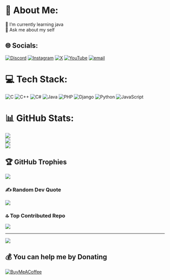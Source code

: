 # 💫 About Me:
🌱 I’m currently learning java<br>💬 Ask me about my self 


## 🌐 Socials:
[![Discord](https://img.shields.io/badge/Discord-%237289DA.svg?logo=discord&logoColor=white)](https://discord.gg/https://discord.gg/AR639T3H) [![Instagram](https://img.shields.io/badge/Instagram-%23E4405F.svg?logo=Instagram&logoColor=white)](https://instagram.com/danialversion ) [![X](https://img.shields.io/badge/X-black.svg?logo=X&logoColor=white)](https://x.com/amg_danial) [![YouTube](https://img.shields.io/badge/YouTube-%23FF0000.svg?logo=YouTube&logoColor=white)](https://youtube.com/@Persianprogramer) [![email](https://img.shields.io/badge/Email-D14836?logo=gmail&logoColor=white)](mailto:danialamg64@gmail.com) 

# 💻 Tech Stack:
![C](https://img.shields.io/badge/c-%2300599C.svg?style=for-the-badge&logo=c&logoColor=white) ![C++](https://img.shields.io/badge/c++-%2300599C.svg?style=for-the-badge&logo=c%2B%2B&logoColor=white) ![C#](https://img.shields.io/badge/c%23-%23239120.svg?style=for-the-badge&logo=csharp&logoColor=white) ![Java](https://img.shields.io/badge/java-%23ED8B00.svg?style=for-the-badge&logo=openjdk&logoColor=white) ![PHP](https://img.shields.io/badge/php-%23777BB4.svg?style=for-the-badge&logo=php&logoColor=white) ![Django](https://img.shields.io/badge/django-%23092E20.svg?style=for-the-badge&logo=django&logoColor=white) ![Python](https://img.shields.io/badge/python-3670A0?style=for-the-badge&logo=python&logoColor=ffdd54) ![JavaScript](https://img.shields.io/badge/javascript-%23323330.svg?style=for-the-badge&logo=javascript&logoColor=%23F7DF1E)
# 📊 GitHub Stats:
![](https://github-readme-stats.vercel.app/api?username=danialsix66&theme=tokyonight&hide_border=false&include_all_commits=false&count_private=true)<br/>
![](https://nirzak-streak-stats.vercel.app/?user=danialsix66&theme=tokyonight&hide_border=false)<br/>
![](https://github-readme-stats.vercel.app/api/top-langs/?username=danialsix66&theme=tokyonight&hide_border=false&include_all_commits=false&count_private=true&layout=compact)

## 🏆 GitHub Trophies
![](https://github-profile-trophy.vercel.app/?username=danialsix66&theme=neon&no-frame=false&no-bg=true&margin-w=4)

### ✍️ Random Dev Quote
![](https://quotes-github-readme.vercel.app/api?type=horizontal&theme=light)

### 🔝 Top Contributed Repo
![](https://github-contributor-stats.vercel.app/api?username=danialsix66&limit=5&theme=dark&combine_all_yearly_contributions=true)

---
[![](https://visitcount.itsvg.in/api?id=danialsix66&icon=2&color=13)](https://visitcount.itsvg.in)

  ## 💰 You can help me by Donating
  [![BuyMeACoffee](https://img.shields.io/badge/Buy%20Me%20a%20Coffee-ffdd00?style=for-the-badge&logo=buy-me-a-coffee&logoColor=black)](https://buymeacoffee.com/buymeacoffee.com/danialprogrammer) 

  
<!-- Proudly created with GPRM ( https://gprm.itsvg.in ) -->
